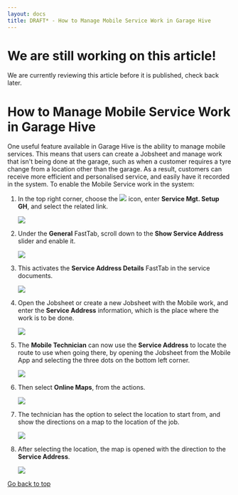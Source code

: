 ```yaml
---
layout: docs
title: DRAFT* - How to Manage Mobile Service Work in Garage Hive
---
```


<a name="top"></a>

# We are still working on this article!
We are currently reviewing this article before it is published, check back later.

# How to Manage Mobile Service Work in Garage Hive
One useful feature available in Garage Hive is the ability to manage mobile services. This means that users can create a Jobsheet and manage work that isn't being done at the garage, such as when a customer requires a tyre change from a location other than the garage. As a result, customers can receive more efficient and personalised service, and easily have it recorded in the system. To enable the Mobile Service work in the system:
1. In the top right corner, choose the ![](media/search_icon.png) icon, enter **Service Mgt. Setup GH**, and select the related link.

   ![](media/garagehive-mobile-service1.png)

2. Under the **General** FastTab, scroll down to the **Show Service Address** slider and enable it.

   ![](media/garagehive-mobile-service2.png)

3. This activates the **Service Address Details** FastTab in the service documents.

   ![](media/garagehive-mobile-service3.png)

4. Open the Jobsheet or create a new Jobsheet with the Mobile work, and enter the **Service Address** information, which is the place where the work is to be done.

   ![](media/garagehive-mobile-service4.png)

5. The **Mobile Technician** can now use the **Service Address** to locate the route to use when going there, by opening the Jobsheet from the Mobile App and selecting the three dots on the bottom left corner.

   ![](media/garagehive-mobile-service5.png)

6. Then select **Online Maps**, from the actions. 

   ![](media/garagehive-mobile-service6.png)

7. The technician has the option to select the location to start from, and show the directions on a map to the location of the job.

   ![](media/garagehive-mobile-service7.png)

8. After selecting the location, the map is opened with the direction to the **Service Address**.

   ![](media/garagehive-mobile-service8.png)


[Go back to top](#top)
